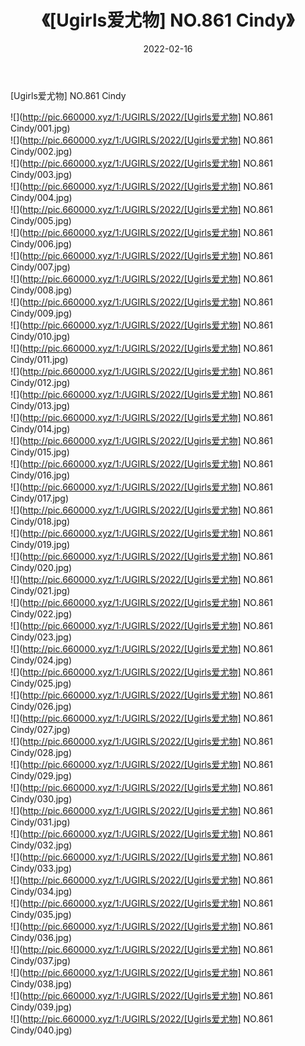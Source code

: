 ﻿---
layout: post
title:  《[Ugirls爱尤物] NO.861 Cindy》
date:   2022-02-16
img: http://pic.660000.xyz/1:/UGIRLS/2022/[Ugirls爱尤物] NO.861 Cindy/000.jpg
categories: [美女, 清纯, 唯美]
---

[Ugirls爱尤物] NO.861 Cindy

 ![](http://pic.660000.xyz/1:/UGIRLS/2022/[Ugirls爱尤物] NO.861 Cindy/001.jpg) <br>![](http://pic.660000.xyz/1:/UGIRLS/2022/[Ugirls爱尤物] NO.861 Cindy/002.jpg) <br>![](http://pic.660000.xyz/1:/UGIRLS/2022/[Ugirls爱尤物] NO.861 Cindy/003.jpg) <br>![](http://pic.660000.xyz/1:/UGIRLS/2022/[Ugirls爱尤物] NO.861 Cindy/004.jpg) <br>![](http://pic.660000.xyz/1:/UGIRLS/2022/[Ugirls爱尤物] NO.861 Cindy/005.jpg) <br>![](http://pic.660000.xyz/1:/UGIRLS/2022/[Ugirls爱尤物] NO.861 Cindy/006.jpg) <br>![](http://pic.660000.xyz/1:/UGIRLS/2022/[Ugirls爱尤物] NO.861 Cindy/007.jpg) <br>![](http://pic.660000.xyz/1:/UGIRLS/2022/[Ugirls爱尤物] NO.861 Cindy/008.jpg) <br>![](http://pic.660000.xyz/1:/UGIRLS/2022/[Ugirls爱尤物] NO.861 Cindy/009.jpg) <br>![](http://pic.660000.xyz/1:/UGIRLS/2022/[Ugirls爱尤物] NO.861 Cindy/010.jpg) <br>![](http://pic.660000.xyz/1:/UGIRLS/2022/[Ugirls爱尤物] NO.861 Cindy/011.jpg) <br>![](http://pic.660000.xyz/1:/UGIRLS/2022/[Ugirls爱尤物] NO.861 Cindy/012.jpg) <br>![](http://pic.660000.xyz/1:/UGIRLS/2022/[Ugirls爱尤物] NO.861 Cindy/013.jpg) <br>![](http://pic.660000.xyz/1:/UGIRLS/2022/[Ugirls爱尤物] NO.861 Cindy/014.jpg) <br>![](http://pic.660000.xyz/1:/UGIRLS/2022/[Ugirls爱尤物] NO.861 Cindy/015.jpg) <br>![](http://pic.660000.xyz/1:/UGIRLS/2022/[Ugirls爱尤物] NO.861 Cindy/016.jpg) <br>![](http://pic.660000.xyz/1:/UGIRLS/2022/[Ugirls爱尤物] NO.861 Cindy/017.jpg) <br>![](http://pic.660000.xyz/1:/UGIRLS/2022/[Ugirls爱尤物] NO.861 Cindy/018.jpg) <br>![](http://pic.660000.xyz/1:/UGIRLS/2022/[Ugirls爱尤物] NO.861 Cindy/019.jpg) <br>![](http://pic.660000.xyz/1:/UGIRLS/2022/[Ugirls爱尤物] NO.861 Cindy/020.jpg) <br>![](http://pic.660000.xyz/1:/UGIRLS/2022/[Ugirls爱尤物] NO.861 Cindy/021.jpg) <br>![](http://pic.660000.xyz/1:/UGIRLS/2022/[Ugirls爱尤物] NO.861 Cindy/022.jpg) <br>![](http://pic.660000.xyz/1:/UGIRLS/2022/[Ugirls爱尤物] NO.861 Cindy/023.jpg) <br>![](http://pic.660000.xyz/1:/UGIRLS/2022/[Ugirls爱尤物] NO.861 Cindy/024.jpg) <br>![](http://pic.660000.xyz/1:/UGIRLS/2022/[Ugirls爱尤物] NO.861 Cindy/025.jpg) <br>![](http://pic.660000.xyz/1:/UGIRLS/2022/[Ugirls爱尤物] NO.861 Cindy/026.jpg) <br>![](http://pic.660000.xyz/1:/UGIRLS/2022/[Ugirls爱尤物] NO.861 Cindy/027.jpg) <br>![](http://pic.660000.xyz/1:/UGIRLS/2022/[Ugirls爱尤物] NO.861 Cindy/028.jpg) <br>![](http://pic.660000.xyz/1:/UGIRLS/2022/[Ugirls爱尤物] NO.861 Cindy/029.jpg) <br>![](http://pic.660000.xyz/1:/UGIRLS/2022/[Ugirls爱尤物] NO.861 Cindy/030.jpg) <br>![](http://pic.660000.xyz/1:/UGIRLS/2022/[Ugirls爱尤物] NO.861 Cindy/031.jpg) <br>![](http://pic.660000.xyz/1:/UGIRLS/2022/[Ugirls爱尤物] NO.861 Cindy/032.jpg) <br>![](http://pic.660000.xyz/1:/UGIRLS/2022/[Ugirls爱尤物] NO.861 Cindy/033.jpg) <br>![](http://pic.660000.xyz/1:/UGIRLS/2022/[Ugirls爱尤物] NO.861 Cindy/034.jpg) <br>![](http://pic.660000.xyz/1:/UGIRLS/2022/[Ugirls爱尤物] NO.861 Cindy/035.jpg) <br>![](http://pic.660000.xyz/1:/UGIRLS/2022/[Ugirls爱尤物] NO.861 Cindy/036.jpg) <br>![](http://pic.660000.xyz/1:/UGIRLS/2022/[Ugirls爱尤物] NO.861 Cindy/037.jpg) <br>![](http://pic.660000.xyz/1:/UGIRLS/2022/[Ugirls爱尤物] NO.861 Cindy/038.jpg) <br>![](http://pic.660000.xyz/1:/UGIRLS/2022/[Ugirls爱尤物] NO.861 Cindy/039.jpg) <br>![](http://pic.660000.xyz/1:/UGIRLS/2022/[Ugirls爱尤物] NO.861 Cindy/040.jpg) <br>